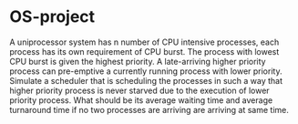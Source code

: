 # OS-project
A uniprocessor system has n number of CPU intensive processes, each process has its own requirement of CPU burst. The process with lowest CPU burst is given the highest priority. A late-arriving higher priority process can pre-emptive a currently running process with lower priority. Simulate a scheduler that is scheduling the processes in such a way that higher priority process is never starved due to the execution of lower priority process. What should be its average waiting time and average turnaround time if no two processes are arriving are arriving at same time.
